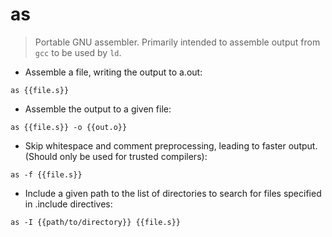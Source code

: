 # as

> Portable GNU assembler.
> Primarily intended to assemble output from `gcc` to be used by `ld`.

- Assemble a file, writing the output to a.out:

`as {{file.s}}`

- Assemble the output to a given file:

`as {{file.s}} -o {{out.o}}`

- Skip whitespace and comment preprocessing, leading to faster output. (Should only be used for trusted compilers):

`as -f {{file.s}}`

- Include a given path to the list of directories to search for files specified in .include directives:

`as -I {{path/to/directory}} {{file.s}}`
